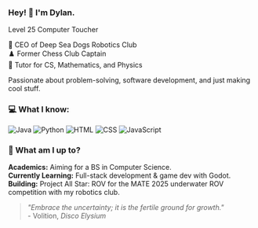 ### Hey! 👋 I'm Dylan.  
Level 25 Computer Toucher

🤖 CEO of Deep Sea Dogs Robotics Club  
♟️ Former Chess Club Captain  
📝 Tutor for CS, Mathematics, and Physics  

Passionate about problem-solving, software development, and just making cool stuff.

### 💻 What I know:
![Java](https://img.shields.io/badge/Java-%23ED8B00.svg?style=flat-square&logo=java&logoColor=white)
![Python](https://img.shields.io/badge/Python-3776AB.svg?style=flat-square&logo=python&logoColor=white)
![HTML](https://img.shields.io/badge/HTML5-E34F26.svg?style=flat-square&logo=html5&logoColor=white)
![CSS](https://img.shields.io/badge/CSS3-1572B6.svg?style=flat-square&logo=css3&logoColor=white)
![JavaScript](https://img.shields.io/badge/JavaScript-F7DF1E.svg?style=flat-square&logo=javascript&logoColor=black)

### 📌 What am I up to?
**Academics:** Aiming for a BS in Computer Science.  
**Currently Learning:** Full-stack development & game dev with Godot.  
**Building:** Project All Star: ROV for the MATE 2025 underwater ROV competition with my robotics club.  

> _"Embrace the uncertainty; it is the fertile ground for growth."_  
> \- Volition, *Disco Elysium*
